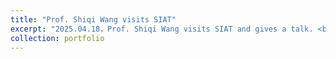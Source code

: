 ```yaml
---
title: "Prof. Shiqi Wang visits SIAT"
excerpt: "2025.04.18，Prof. Shiqi Wang visits SIAT and gives a talk. <br/><img src='/images/shiqiwang2025.jpg'>"
collection: portfolio
---
```

